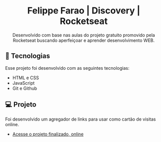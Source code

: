<h1 align="center"> Felippe Farao | Discovery | Rocketseat</h1>

<p align="center">
Desenvolvido com base nas aulas do projeto gratuito promovido pela Rocketseat buscando aperfeiçoar e aprender desenvolvimento WEB. 
<br/>
</p>

## 🚀 Tecnologias

Esse projeto foi desenvolvido com as seguintes tecnologias:

- HTML e CSS
- JavaScript
- Git e Github

## 💻 Projeto

Foi desenvolvido um agregador de links para usar como cartão de visitas online.

- [Acesse o projeto finalizado, online](https://felippefarao.github.io/discovery)

